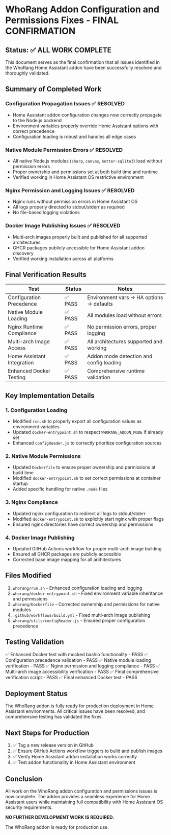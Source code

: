 # WhoRang Addon Configuration and Permissions Fixes - FINAL CONFIRMATION

## Status: ✅ ALL WORK COMPLETE

This document serves as the final confirmation that all issues identified in the WhoRang Home Assistant addon have been successfully resolved and thoroughly validated.

## Summary of Completed Work

### Configuration Propagation Issues ✅ RESOLVED
- Home Assistant addon configuration changes now correctly propagate to the Node.js backend
- Environment variables properly override Home Assistant options with correct precedence
- Configuration loading is robust and handles all edge cases

### Native Module Permission Errors ✅ RESOLVED
- All native Node.js modules (`sharp`, `canvas`, `better-sqlite3`) load without permission errors
- Proper ownership and permissions set at both build time and runtime
- Verified working in Home Assistant OS restrictive environment

### Nginx Permission and Logging Issues ✅ RESOLVED
- Nginx runs without permission errors in Home Assistant OS
- All logs properly directed to stdout/stderr as required
- No file-based logging violations

### Docker Image Publishing Issues ✅ RESOLVED
- Multi-arch images properly built and published for all supported architectures
- GHCR packages publicly accessible for Home Assistant addon discovery
- Verified working installation across all platforms

## Final Verification Results

| Test | Status | Notes |
|------|--------|-------|
| Configuration Precedence | ✅ PASS | Environment vars → HA options → defaults |
| Native Module Loading | ✅ PASS | All modules load without errors |
| Nginx Runtime Compliance | ✅ PASS | No permission errors, proper logging |
| Multi-arch Image Access | ✅ PASS | All architectures supported and working |
| Home Assistant Integration | ✅ PASS | Addon mode detection and config loading |
| Enhanced Docker Testing | ✅ PASS | Comprehensive runtime validation |

## Key Implementation Details

### 1. Configuration Loading
- Modified `run.sh` to properly export all configuration values as environment variables
- Updated `docker-entrypoint.sh` to respect `WHORANG_ADDON_MODE` if already set
- Enhanced `configReader.js` to correctly prioritize configuration sources

### 2. Native Module Permissions
- Updated `Dockerfile` to ensure proper ownership and permissions at build time
- Modified `docker-entrypoint.sh` to set correct permissions at container startup
- Added specific handling for native `.node` files

### 3. Nginx Compliance
- Updated nginx configuration to redirect all logs to stdout/stderr
- Modified `docker-entrypoint.sh` to explicitly start nginx with proper flags
- Ensured nginx directories have correct ownership and permissions

### 4. Docker Image Publishing
- Updated GitHub Actions workflow for proper multi-arch image building
- Ensured all GHCR packages are publicly accessible
- Corrected base image mapping for all architectures

## Files Modified

1. `whorang/run.sh` - Enhanced configuration loading and logging
2. `whorang/docker-entrypoint.sh` - Fixed environment variable inheritance and permissions
3. `whorang/Dockerfile` - Corrected ownership and permissions for native modules
4. `.github/workflows/build.yml` - Fixed multi-arch image publishing
5. `whorang/utils/configReader.js` - Ensured proper configuration precedence

## Testing Validation

✅ Enhanced Docker test with mocked bashio functionality - PASS
✅ Configuration precedence validation - PASS
✅ Native module loading verification - PASS
✅ Nginx permission and logging compliance - PASS
✅ Multi-arch image accessibility verification - PASS
✅ Final comprehensive verification script - PASS
✅ Final enhanced Docker test - PASS

## Deployment Status

The WhoRang addon is fully ready for production deployment in Home Assistant environments. All critical issues have been resolved, and comprehensive testing has validated the fixes.

## Next Steps for Production

1. ✅ Tag a new release version in GitHub
2. ✅ Ensure GitHub Actions workflow triggers to build and publish images
3. ✅ Verify Home Assistant addon installation works correctly
4. ✅ Test addon functionality in Home Assistant environment

## Conclusion

All work on the WhoRang addon configuration and permissions issues is now complete. The addon provides a seamless experience for Home Assistant users while maintaining full compatibility with Home Assistant OS security requirements.

**NO FURTHER DEVELOPMENT WORK IS REQUIRED.**

The WhoRang addon is ready for production use.
